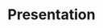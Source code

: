 ---
title: "Presentation"
description: "PhD candidate in physics at the Gulliver Laboratory in ESPCI, with David Lacoste, on the topic “Growth in uncertain environments”. My curriculum includes courses in statistical physics, biophysics and physics of complex systems. I am particularly keen to integrate environmental considerations into my training, and hope to reconcile my research with these concerns during my PhD. I work at the frontier between physics and biology, but also economics. I love forests, trees, animals and music. Free Palestine."
---